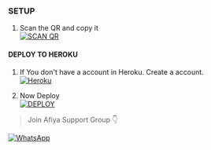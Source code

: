 ### SETUP

1. Scan the QR and copy it
    <br>
<a href='https://AFIYA-QR.suhaid-broo.repl.co/' target="_blank"><img alt='SCAN QR' src='https://img.shields.io/badge/Scan_qr-100000?style=for-the-badge&logo=scan&logoColor=white&labelColor=black&color=black'/></a>

#### DEPLOY TO HEROKU 

1. If You don't have a account in Heroku. Create a account.
    <br>
<a href='https://signup.heroku.com/' target="_blank"><img alt='Heroku' src='https://img.shields.io/badge/-Create-black?style=for-the-badge&logo=heroku&logoColor=white'/></a>

3. Now Deploy
    <br>
<a href='https://heroku.com/deploy?template=https://github.com/5UHAID/WA-BOT' target="_blank"><img alt='DEPLOY' src='https://img.shields.io/badge/-DEPLOY-black?style=for-the-badge&logo=heroku&logoColor=white'/></a>



> Join Afiya Support Group 👇

<a href="https://chat.whatsapp.com/CLRG2u7kXmTC9R6kZAnVIy"><img alt="WhatsApp" src="https://img.shields.io/badge/-Whatsapp%20Group-black?style=for-the-badge&logo=whatsapp&logoColor=black"/></a>
